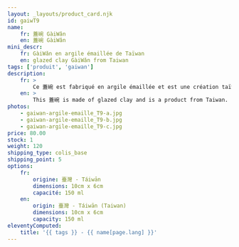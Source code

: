 ```yaml
---
layout: _layouts/product_card.njk
id: gaiwT9
name:
    fr: 蓋碗 GàiWǎn  
    en: 蓋碗 GàiWǎn  
mini_descr:
    fr: GàiWǎn en argile émaillée de Taïwan
    en: glazed clay GàiWǎn from Taiwan
tags: ['produit', 'gaiwan']
description: 
    fr: >
        Ce 蓋碗 est fabriqué en argile émaillée et est une création taïwanaise. Ses motifs linéaires en relief, associés à un bouton de couvercle en forme de triangle, lui confèrent une esthétique moderne, à la fois élégante et vivante, sans tomber dans la complexité.
    en: >
        This 蓋碗 is made of glazed clay and is a product from Taiwan. Its embossed linear patterns, combined with a triangular lid handle, give it a modern aesthetic that is both dynamic and refined, without being overly intricate.
photos:
    - gaiwan-argile-emaille_T9-a.jpg
    - gaiwan-argile-emaille_T9-b.jpg
    - gaiwan-argile-emaille_T9-c.jpg
price: 80.00
stock: 1
weight: 120
shipping_type: colis_base
shipping_point: 5
options:
    fr:
        origine: 臺灣 - Táiwān
        dimensions: 10cm x 6cm
        capacité: 150 ml
    en:
        origin: 臺灣 - Táiwān (Taiwan)
        dimensions: 10cm x 6cm
        capacity: 150 ml
eleventyComputed:
    title: '{{ tags }} - {{ name[page.lang] }}'
---
```

